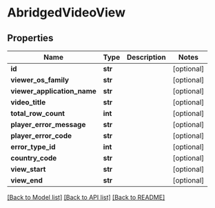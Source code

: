 # AbridgedVideoView

## Properties
Name | Type | Description | Notes
------------ | ------------- | ------------- | -------------
**id** | **str** |  | [optional] 
**viewer_os_family** | **str** |  | [optional] 
**viewer_application_name** | **str** |  | [optional] 
**video_title** | **str** |  | [optional] 
**total_row_count** | **int** |  | [optional] 
**player_error_message** | **str** |  | [optional] 
**player_error_code** | **str** |  | [optional] 
**error_type_id** | **int** |  | [optional] 
**country_code** | **str** |  | [optional] 
**view_start** | **str** |  | [optional] 
**view_end** | **str** |  | [optional] 

[[Back to Model list]](../README.md#documentation-for-models) [[Back to API list]](../README.md#documentation-for-api-endpoints) [[Back to README]](../README.md)



